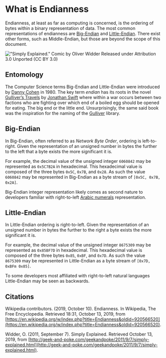 # What is Endianness

Endianness, at least as far as computing is concerned, is the ordering of bytes within a binary representation of data. The most common representations of endianness are [Big-Endian](#Big-Endian) and [Little-Endian](#Little-Endian). There exist other forms, such as Middle-Endian, but those are beyond the scope of this document.

!["Simply Explained." Comic by Oliver Widder Released under Attribution 3.0 Unported (CC BY 3.0)](/img/endianpig.png)

## Entomology

The Computer Science terms Big-Endian and Little-Endian were introduced by [Danny Cohen](https://en.wikipedia.org/wiki/Danny_Cohen_(computer_scientist)) in 1980. The key term *endian* has its roots in the novel [Gulliver’s Travels](https://en.wikipedia.org/wiki/Gulliver%27s_Travels) by [Jonathan Swift](https://en.wikipedia.org/wiki/Jonathan_Swift) where within a war occurs between two factions who are fighting over which end of a boiled egg should be opened for eating. The big end or the little end. Unsurprisingly, the same said book was the inspiration for the naming of the [Gulliver](https://github.com/sandialabs/gulliver) library. 

## Big-Endian 

In Big-Endian, often referred to as *Network Byte Order*, ordering is left-to-right. Given the representation of an unsigned number in bytes the further to the left that a byte exists the more significant it is.

For example, the decimal value of the unsigned integer `6060842` may be represented as `0x5C7B2A` in hexadecimal. This hexadecimal value is composed of the three bytes `0x5C`, `0x7B`, and `0x28`. As such the value `6060842` may be represented in Big-Endian as a byte stream of `[0x5C, 0x7B, 0x2A]`. 

Big-Endian integer representation likely comes as second nature to developers familiar with right-to-left [Arabic numerals]( https://en.wikipedia.org/wiki/Arabic_numerals) representation.

## Little-Endian

In Little-Endian ordering is right-to-left. Given the representation of an unsigned number in bytes the further to the right a byte exists the more significant it is.

For example, the decimal value of the unsigned integer `8675309` may be represented as `0x85BF7D` in hexadecimal. This hexadecimal value is composed of the three bytes `0x85`, `0xBF`, and `0x7D`. As such the value `8675309` may be represented in Little-Endian as a byte stream of `[0x7D, 0xBFm 0x85]`. 

To some developers most affiliated with right-to-left natural languages Little-Endian may be seen as backwards.

## Citations

Wikipedia contributors. (2019, October 10). Endianness. In Wikipedia, The Free Encyclopedia. Retrieved 18:31, October 13, 2019, from [https://en.wikipedia.org/w/index.php?title=Endianness&oldid=920566520](https://en.wikipedia.org/w/index.php?title=Endianness&oldid=920566520).

Widder, O. (2011, September 7). Simply Explained. Retrieved October 13, 2019, from [http://geek-and-poke.com/geekandpoke/2011/9/7/simply-explained.html](http://geek-and-poke.com/geekandpoke/2011/9/7/simply-explained.html).
